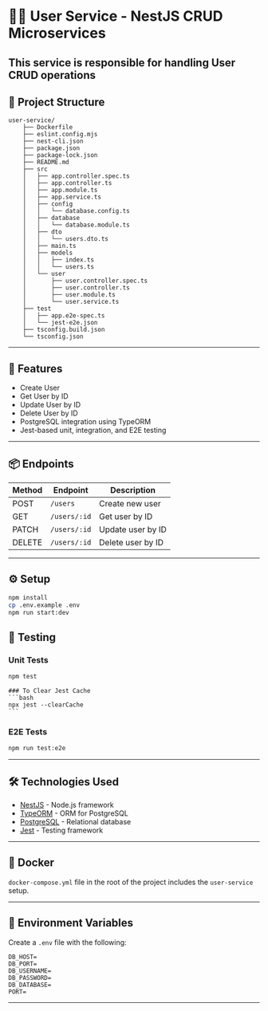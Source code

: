 # 🧑‍💻 User Service - NestJS CRUD Microservices

This service is responsible for handling **User CRUD operations** 
---

## 📁 Project Structure

```
user-service/
    ├── Dockerfile
    ├── eslint.config.mjs
    ├── nest-cli.json
    ├── package.json
    ├── package-lock.json
    ├── README.md
    ├── src
    │   ├── app.controller.spec.ts
    │   ├── app.controller.ts
    │   ├── app.module.ts
    │   ├── app.service.ts
    │   ├── config
    │   │   └── database.config.ts
    │   ├── database
    │   │   └── database.module.ts
    │   ├── dto
    │   │   └── users.dto.ts
    │   ├── main.ts
    │   ├── models
    │   │   ├── index.ts
    │   │   └── users.ts
    │   └── user
    │       ├── user.controller.spec.ts
    │       ├── user.controller.ts
    │       ├── user.module.ts
    │       └── user.service.ts
    ├── test
    │   ├── app.e2e-spec.ts
    │   └── jest-e2e.json
    ├── tsconfig.build.json
    └── tsconfig.json
```

---

## 🚀 Features

- Create User
- Get User by ID
- Update User by ID
- Delete User by ID
- PostgreSQL integration using TypeORM
- Jest-based unit, integration, and E2E testing

---

## 📦 Endpoints

| Method | Endpoint      | Description         |
|--------|---------------|---------------------|
| POST   | `/users`      | Create new user     |
| GET    | `/users/:id`  | Get user by ID      |
| PATCH  | `/users/:id`  | Update user by ID   |
| DELETE | `/users/:id`  | Delete user by ID   |

---


## ⚙️ Setup

```bash
npm install
cp .env.example .env
npm run start:dev
```


## 🧪 Testing

### Unit Tests
```bash
npm test
```
    ### To Clear Jest Cache
    ```bash
    npx jest --clearCache
    ```

### E2E Tests
```bash
npm run test:e2e
```

---

## 🛠️ Technologies Used

- [NestJS](https://nestjs.com/) - Node.js framework
- [TypeORM](https://typeorm.io/) - ORM for PostgreSQL
- [PostgreSQL](https://www.postgresql.org/) - Relational database
- [Jest](https://jestjs.io/) - Testing framework

---

## 🐳 Docker

`docker-compose.yml` file in the root of the project includes the `user-service` setup.

---

## 🔧 Environment Variables

Create a `.env` file with the following:
```env
DB_HOST=
DB_PORT=
DB_USERNAME=
DB_PASSWORD=
DB_DATABASE=
PORT=
```
---
